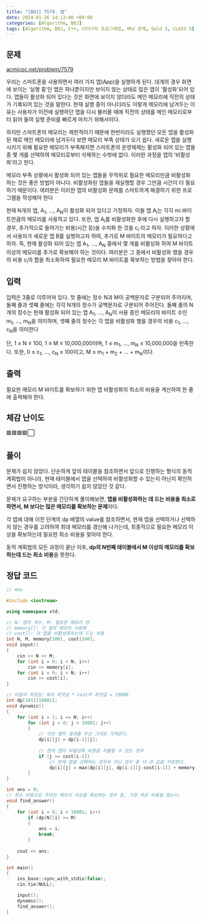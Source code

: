 ```yaml
---
title: "[BOJ] 7579. 앱"
date: 2024-01-26 14:13:00 +09:00
categories: [Algorithm, BOJ]
tags: [Algorithm, BOJ, C++, 다이나믹 프로그래밍, 배낭 문제, Gold 3, CLASS 5]
---
```

## **문제**
[acmicpc.net/problem/7579](https://www.acmicpc.net/problem/7579)

우리는 스마트폰을 사용하면서 여러 가지 앱(App)을 실행하게 된다. 대개의 경우 화면에 보이는 ‘실행 중’인 앱은 하나뿐이지만 보이지 않는 상태로 많은 앱이 '활성화'되어 있다. 앱들이 활성화 되어 있다는 것은 화면에 보이지 않더라도 메인 메모리에 직전의 상태가 기록되어 있는 것을 말한다. 현재 실행 중이 아니더라도 이렇게 메모리에 남겨두는 이유는 사용자가 이전에 실행하던 앱을 다시 불러올 때에 직전의 상태를 메인 메모리로부터 읽어 들여 실행 준비를 빠르게 마치기 위해서이다.

하지만 스마트폰의 메모리는 제한적이기 때문에 한번이라도 실행했던 모든 앱을 활성화된 채로 메인 메모리에 남겨두다 보면 메모리 부족 상태가 오기 쉽다. 새로운 앱을 실행시키기 위해 필요한 메모리가 부족해지면 스마트폰의 운영체제는 활성화 되어 있는 앱들 중 몇 개를 선택하여 메모리로부터 삭제하는 수밖에 없다. 이러한 과정을 앱의 ‘비활성화’라고 한다.

메모리 부족 상황에서 활성화 되어 있는 앱들을 무작위로 필요한 메모리만큼 비활성화 하는 것은 좋은 방법이 아니다. 비활성화된 앱들을 재실행할 경우 그만큼 시간이 더 필요하기 때문이다. 여러분은 이러한 앱의 비활성화 문제를 스마트하게 해결하기 위한 프로그램을 작성해야 한다

현재 N개의 앱, A<sub>1</sub>, ..., A<sub>N</sub>이 활성화 되어 있다고 가정하자. 이들 앱 A<sub>i</sub>는 각각 mi 바이트만큼의 메모리를 사용하고 있다. 또한, 앱 A<sub>i</sub>를 비활성화한 후에 다시 실행하고자 할 경우, 추가적으로 들어가는 비용(시간 등)을 수치화 한 것을 c<sub>i</sub> 라고 하자. 이러한 상황에서 사용자가 새로운 앱 B를 실행하고자 하여, 추가로 M 바이트의 메모리가 필요하다고 하자. 즉, 현재 활성화 되어 있는 앱 A<sub>1</sub>, ..., A<sub>N</sub> 중에서 몇 개를 비활성화 하여 M 바이트 이상의 메모리를 추가로 확보해야 하는 것이다. 여러분은 그 중에서 비활성화 했을 경우의 비용 c<sub>i</sub>의 합을 최소화하여 필요한 메모리 M 바이트를 확보하는 방법을 찾아야 한다.
<br>

## **입력**
입력은 3줄로 이루어져 있다. 첫 줄에는 정수 N과 M이 공백문자로 구분되어 주어지며, 둘째 줄과 셋째 줄에는 각각 N개의 정수가 공백문자로 구분되어 주어진다. 둘째 줄의 N개의 정수는 현재 활성화 되어 있는 앱 A<sub>1</sub>, ..., A<sub>N</sub>이 사용 중인 메모리의 바이트 수인 m<sub>1</sub>, ..., m<sub>N</sub>을 의미하며, 셋째 줄의 정수는 각 앱을 비활성화 했을 경우의 비용 c<sub>1</sub>, ..., c<sub>N</sub>을 의미한다

단, 1 ≤ N ≤ 100, 1 ≤ M ≤ 10,000,000이며, 1 ≤ m<sub>1</sub>, ..., m<sub>N</sub> ≤ 10,000,000을 만족한다. 또한, 0 ≤ c<sub>1</sub>, ..., c<sub>N</sub> ≤ 100이고, M ≤ m<sub>1</sub> + m<sub>2</sub> + ... + m<sub>N</sub>이다.
<br>

## **출력**
필요한 메모리 M 바이트를 확보하기 위한 앱 비활성화의 최소의 비용을 계산하여 한 줄에 출력해야 한다.
<br>

## **체감 난이도**
🟩🟩🟩🟩⬜
<br>

## **풀이**
문제가 쉽지 않았다. 단순하게 앞의 테이블을 참조하면서 앞으로 진행하는 형식의 동적 계획법이 아니라, 현재 테이블에서 앱을 선택하여 비활성화할 수 있는지 아닌지 확인하면서 진행하는 방식이라, 생각하기 쉽지 않았던 것 같다.

문제가 요구하는 부분을 간단하게 풀이해보면, **앱을 비활성화하는 데 드는 비용을 최소로 하면서, M 보다는 많은 메모리를 확보하는 문제**이다.

각 앱에 대해 이전 단계의 dp 배열의 value를 참조하면서, 현재 앱을 선택하거나 선택하지 않는 경우를 고려하여 최대 메모리를 갱신해 나가는데, 최종적으로 필요한 메모리 이상을 확보하는데 필요한 최소 비용을 찾아야 한다.

동적 계획법의 모든 과정이 끝난 이후, **dp의 N번째 테이블에서 M 이상의 메모리를 확보하는데 드는 최소 비용**을 뜻한다.
<br>

## **정답 코드**
```c++
// 4ms

#include <iostream>

using namespace std;

// N: 앱의 개수, M: 필요한 메모리 양
// memory[]: 각 앱의 메모리 사용량
// cost[]: 각 앱을 비활성화하는데 드는 비용
int N, M, memory[100], cost[100];
void input()
{
    cin >> N >> M;
    for (int i = 0; i < N; i++)
        cin >> memory[i];
    for (int i = 0; i < N; i++)
        cin >> cost[i];
}

// 비용의 최댓값: N의 최댓값 * cost의 최댓값 = 10000
int dp[101][10001];
void dynamic()
{
    for (int i = 1; i <= N; i++)
        for (int j = 0; j < 10001; j++)
        {
            // 이전 앱의 결과를 우선 그대로 가져온다.
            dp[i][j] = dp[i-1][j];
            
            // 현재 앱의 비활성화 비용을 지불할 수 있는 경우
            if (j >= cost[i-1])
                // 현재 앱을 선택하는 경우와 아닌 경우 중 더 큰 값을 저장한다.
                dp[i][j] = max(dp[i][j], dp[i-1][j-cost[i-1]] + memory[i-1]);
        }
}

int ans = 0;
// 최소 비용으로 주어진 메모리 이상을 확보하는 경우 중, 가장 작은 비용을 찾는다.
void find_answer()
{
    for (int i = 0; i < 10001; i++)
        if (dp[N][i] >= M)
        {
            ans = i;
            break;
        }
    
    cout << ans;
}

int main()
{
    ios_base::sync_with_stdio(false);
    cin.tie(NULL);

    input();
    dynamic();
    find_answer();
}
```